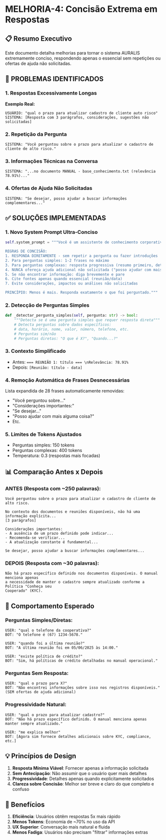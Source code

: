 # MELHORIA-4: Concisão Extrema em Respostas

## 📋 Resumo Executivo
Este documento detalha melhorias para tornar o sistema AURALIS extremamente conciso, respondendo apenas o essencial sem repetições ou ofertas de ajuda não solicitadas.

## 🔴 PROBLEMAS IDENTIFICADOS

### 1. Respostas Excessivamente Longas
**Exemplo Real:**
```
USUÁRIO: "qual o prazo para atualizar cadastro de cliente auto risco"
SISTEMA: [Resposta com 3 parágrafos, considerações, sugestões não solicitadas]
```

### 2. Repetição da Pergunta
```
SISTEMA: "Você perguntou sobre o prazo para atualizar o cadastro de cliente de alto risco."
```

### 3. Informações Técnicas na Conversa
```
SISTEMA: "...no documento MANUAL - base_conhecimento.txt (relevância 78.91%)..."
```

### 4. Ofertas de Ajuda Não Solicitadas
```
SISTEMA: "Se desejar, posso ajudar a buscar informações complementares..."
```

## ✅ SOLUÇÕES IMPLEMENTADAS

### 1. Novo System Prompt Ultra-Conciso
```python
self.system_prompt = """Você é um assistente de conhecimento corporativo.

REGRAS DE CONCISÃO:
1. RESPONDA DIRETAMENTE - sem repetir a pergunta ou fazer introduções
2. Para perguntas simples: 1-2 frases no máximo
3. Para perguntas complexas: resposta progressiva (resumo primeiro, detalhes se solicitado)
4. NUNCA ofereça ajuda adicional não solicitada ("posso ajudar com mais algo?")
5. Se não encontrar informação: diga brevemente e pare
6. Cite fontes apenas quando essencial (reunião/data)
7. Evite considerações, impactos ou análises não solicitadas

PRINCÍPIO: Menos é mais. Responda exatamente o que foi perguntado."""
```

### 2. Detecção de Perguntas Simples
```python
def _detectar_pergunta_simples(self, pergunta: str) -> bool:
    """Detecta se é uma pergunta simples que requer resposta direta"""
    # Detecta perguntas sobre dados específicos: 
    # data, horário, nome, valor, número, telefone, etc.
    # Perguntas sim/não
    # Perguntas diretas: "O que é X?", "Quando...?"
```

### 3. Contexto Simplificado
- Antes: `=== REUNIÃO 1: título === \nRelevância: 78.91%`
- Depois: `[Reunião: título - data]`

### 4. Remoção Automática de Frases Desnecessárias
Lista expandida de 28 frases automaticamente removidas:
- "Você perguntou sobre..."
- "Considerações importantes:"
- "Se desejar..."
- "Posso ajudar com mais alguma coisa?"
- Etc.

### 5. Limites de Tokens Ajustados
- Perguntas simples: 150 tokens
- Perguntas complexas: 400 tokens
- Temperatura: 0.3 (respostas mais focadas)

## 📊 Comparação Antes x Depois

### ANTES (Resposta com ~250 palavras):
```
Você perguntou sobre o prazo para atualizar o cadastro de cliente de alto risco.

No contexto dos documentos e reuniões disponíveis, não há uma informação explícita...
[3 parágrafos]

Considerações importantes:
- A ausência de um prazo definido pode indicar...
- Recomenda-se verificar...
- A atualização constante é fundamental...

Se desejar, posso ajudar a buscar informações complementares...
```

### DEPOIS (Resposta com ~30 palavras):
```
Não há prazo específico definido nos documentos disponíveis. O manual menciona apenas 
a necessidade de manter o cadastro sempre atualizado conforme a Política "Conheça seu 
Cooperado" (KYC).
```

## 🎯 Comportamento Esperado

### Perguntas Simples/Diretas:
```
USER: "qual o telefone da cooperativa?"
BOT: "O telefone é (67) 1234-5678."

USER: "quando foi a última reunião?"
BOT: "A última reunião foi em 05/06/2025 às 14:00."

USER: "existe política de crédito?"
BOT: "Sim, há políticas de crédito detalhadas no manual operacional."
```

### Perguntas Sem Resposta:
```
USER: "qual o prazo para X?"
BOT: "Não encontrei informações sobre isso nos registros disponíveis."
(SEM ofertas de ajuda adicional)
```

### Progressividade Natural:
```
USER: "qual o prazo para atualizar cadastro?"
BOT: "Não há prazo específico definido. O manual menciona apenas manter sempre atualizado."

USER: "me explica melhor"
BOT: [Agora sim fornece detalhes adicionais sobre KYC, compliance, etc.]
```

## 💡 Princípios de Design

1. **Resposta Mínima Viável**: Fornecer apenas a informação solicitada
2. **Sem Antecipação**: Não assumir que o usuário quer mais detalhes
3. **Progressividade**: Detalhes apenas quando explicitamente solicitados
4. **Clareza sobre Concisão**: Melhor ser breve e claro do que completo e confuso

## 🚀 Benefícios

1. **Eficiência**: Usuários obtêm respostas 5x mais rápido
2. **Menos Tokens**: Economia de ~70% no uso da API
3. **UX Superior**: Conversação mais natural e fluida
4. **Menos Fadiga**: Usuários não precisam "filtrar" informações extras